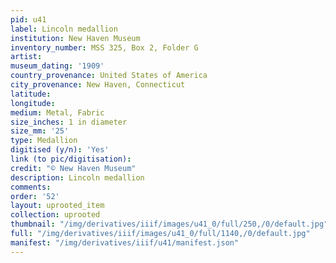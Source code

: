 ```yaml
---
pid: u41
label: Lincoln medallion
institution: New Haven Museum
inventory_number: MSS 325, Box 2, Folder G
artist:
museum_dating: '1909'
country_provenance: United States of America
city_provenance: New Haven, Connecticut
latitude:
longitude:
medium: Metal, Fabric
size_inches: 1 in diameter
size_mm: '25'
type: Medallion
digitised (y/n): 'Yes'
link (to pic/digitisation):
credit: "© New Haven Museum"
description: Lincoln medallion
comments:
order: '52'
layout: uprooted_item
collection: uprooted
thumbnail: "/img/derivatives/iiif/images/u41_0/full/250,/0/default.jpg"
full: "/img/derivatives/iiif/images/u41_0/full/1140,/0/default.jpg"
manifest: "/img/derivatives/iiif/u41/manifest.json"
---
```

